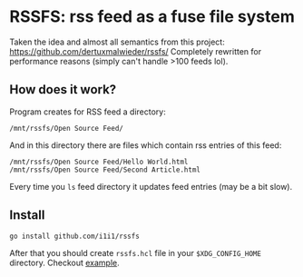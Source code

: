 # RSSFS: rss feed as a fuse file system

Taken the idea and almost all semantics from this project: https://github.com/dertuxmalwieder/rssfs/
Completely rewritten for performance reasons (simply can't handle >100 feeds lol).

## How does it work?

Program creates for RSS feed a directory:
```
/mnt/rssfs/Open Source Feed/
```
And in this directory there are files which contain rss entries of this feed:
```
/mnt/rssfs/Open Source Feed/Hello World.html
/mnt/rssfs/Open Source Feed/Second Article.html
```

Every time you `ls` feed directory it updates feed entries (may be a bit slow).

## Install
```
go install github.com/i1i1/rssfs
```
After that you should create `rssfs.hcl` file in your `$XDG_CONFIG_HOME` directory. Checkout [example](./rssfs.hcl).
